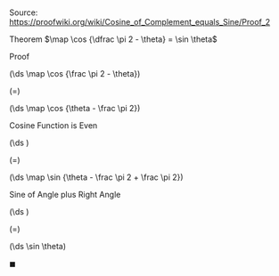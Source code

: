 # 

Source: https://proofwiki.org/wiki/Cosine_of_Complement_equals_Sine/Proof_2

Theorem
$\map \cos {\dfrac \pi 2 - \theta} = \sin \theta$


Proof













\(\ds \map \cos {\frac \pi 2 - \theta}\)

\(=\)







\(\ds \map \cos {\theta - \frac \pi 2}\)





Cosine Function is Even














\(\ds \)

\(=\)







\(\ds \map \sin {\theta - \frac \pi 2 + \frac \pi 2}\)





Sine of Angle plus Right Angle














\(\ds \)

\(=\)







\(\ds \sin \theta\)









$\blacksquare$





